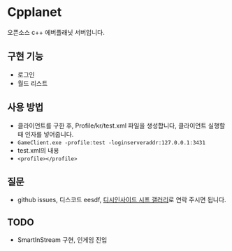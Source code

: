 # Cpplanet
 오픈소스 c++ 에버플래닛 서버입니다.
## 구현 기능
  - 로그인
  - 월드 리스트
## 사용 방법
  - 클라이언트를 구한 후, Profile/kr/test.xml 파일을 생성합니다, 클라이언트 실행할때 인자를 넣어줍니다.
  - `GameClient.exe -profile:test -loginserveraddr:127.0.0.1:3431`
  - test.xml의 내용
  - `<profile></profile>`
## 질문
  - github issues, 디스코드 eesdf, [디시인사이드 시프 갤러리](https://gall.dcinside.com/mgallery/board/lists?id=eesdf)로 연락 주시면 됩니다.
## TODO
  - SmartInStream 구현, 인게임 진입
